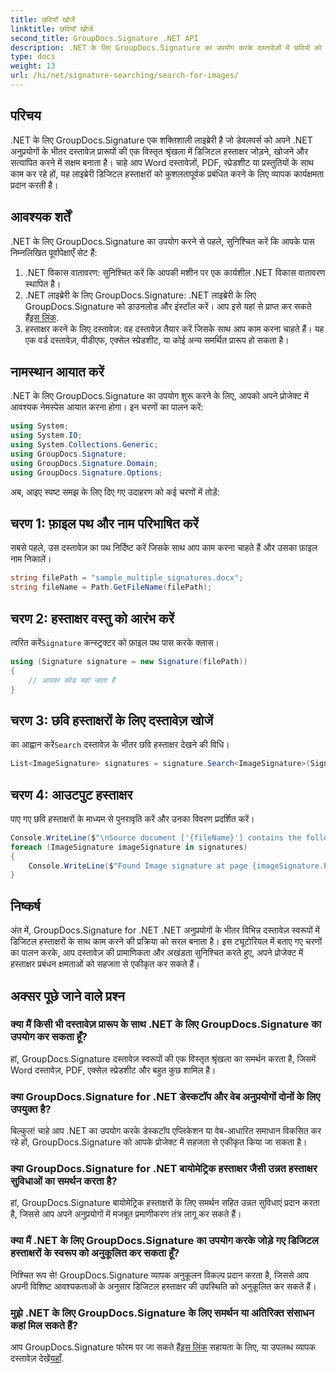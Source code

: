 ```yaml
---
title: छवियाँ खोजें
linktitle: छवियाँ खोजें
second_title: GroupDocs.Signature .NET API
description: .NET के लिए GroupDocs.Signature का उपयोग करके दस्तावेज़ों में छवियों को खोजना सीखें। दस्तावेज़ सुरक्षा और अखंडता को सहजता से बढ़ाएँ।
type: docs
weight: 13
url: /hi/net/signature-searching/search-for-images/
---
```

## परिचय
.NET के लिए GroupDocs.Signature एक शक्तिशाली लाइब्रेरी है जो डेवलपर्स को अपने .NET अनुप्रयोगों के भीतर दस्तावेज़ प्रारूपों की एक विस्तृत श्रृंखला में डिजिटल हस्ताक्षर जोड़ने, खोजने और सत्यापित करने में सक्षम बनाता है। चाहे आप Word दस्तावेज़ों, PDF, स्प्रेडशीट या प्रस्तुतियों के साथ काम कर रहे हों, यह लाइब्रेरी डिजिटल हस्ताक्षरों को कुशलतापूर्वक प्रबंधित करने के लिए व्यापक कार्यक्षमता प्रदान करती है।
## आवश्यक शर्तें
.NET के लिए GroupDocs.Signature का उपयोग करने से पहले, सुनिश्चित करें कि आपके पास निम्नलिखित पूर्वापेक्षाएँ सेट हैं:
1. .NET विकास वातावरण: सुनिश्चित करें कि आपकी मशीन पर एक कार्यशील .NET विकास वातावरण स्थापित है।
2. .NET लाइब्रेरी के लिए GroupDocs.Signature: .NET लाइब्रेरी के लिए GroupDocs.Signature को डाउनलोड और इंस्टॉल करें। आप इसे यहां से प्राप्त कर सकते हैं[इस लिंक](https://releases.groupdocs.com/signature/net/).
3. हस्ताक्षर करने के लिए दस्तावेज़: वह दस्तावेज़ तैयार करें जिसके साथ आप काम करना चाहते हैं। यह एक वर्ड दस्तावेज़, पीडीएफ, एक्सेल स्प्रेडशीट, या कोई अन्य समर्थित प्रारूप हो सकता है।

## नामस्थान आयात करें
.NET के लिए GroupDocs.Signature का उपयोग शुरू करने के लिए, आपको अपने प्रोजेक्ट में आवश्यक नेमस्पेस आयात करना होगा। इन चरणों का पालन करें:

```csharp
using System;
using System.IO;
using System.Collections.Generic;
using GroupDocs.Signature;
using GroupDocs.Signature.Domain;
using GroupDocs.Signature.Options;
```

अब, आइए स्पष्ट समझ के लिए दिए गए उदाहरण को कई चरणों में तोड़ें:
## चरण 1: फ़ाइल पथ और नाम परिभाषित करें
सबसे पहले, उस दस्तावेज़ का पथ निर्दिष्ट करें जिसके साथ आप काम करना चाहते हैं और उसका फ़ाइल नाम निकालें।
```csharp
string filePath = "sample_multiple_signatures.docx";
string fileName = Path.GetFileName(filePath);
```
## चरण 2: हस्ताक्षर वस्तु को आरंभ करें
 त्वरित करें`Signature` कन्स्ट्रक्टर को फ़ाइल पथ पास करके क्लास।
```csharp
using (Signature signature = new Signature(filePath))
{
    // आपका कोड यहां जाता है
}
```
## चरण 3: छवि हस्ताक्षरों के लिए दस्तावेज़ खोजें
 का आह्वान करें`Search` दस्तावेज़ के भीतर छवि हस्ताक्षर देखने की विधि।
```csharp
List<ImageSignature> signatures = signature.Search<ImageSignature>(SignatureType.Image);
```
## चरण 4: आउटपुट हस्ताक्षर
पाए गए छवि हस्ताक्षरों के माध्यम से पुनरावृति करें और उनका विवरण प्रदर्शित करें।
```csharp
Console.WriteLine($"\nSource document ['{fileName}'] contains the following image signature(s).");
foreach (ImageSignature imageSignature in signatures)
{
    Console.WriteLine($"Found Image signature at page {imageSignature.PageNumber} and size {imageSignature.Size}.");
}
```

## निष्कर्ष
अंत में, GroupDocs.Signature for .NET .NET अनुप्रयोगों के भीतर विभिन्न दस्तावेज़ स्वरूपों में डिजिटल हस्ताक्षरों के साथ काम करने की प्रक्रिया को सरल बनाता है। इस ट्यूटोरियल में बताए गए चरणों का पालन करके, आप दस्तावेज़ की प्रामाणिकता और अखंडता सुनिश्चित करते हुए, अपने प्रोजेक्ट में हस्ताक्षर प्रबंधन क्षमताओं को सहजता से एकीकृत कर सकते हैं।
## अक्सर पूछे जाने वाले प्रश्न
### क्या मैं किसी भी दस्तावेज़ प्रारूप के साथ .NET के लिए GroupDocs.Signature का उपयोग कर सकता हूँ?
हां, GroupDocs.Signature दस्तावेज़ स्वरूपों की एक विस्तृत श्रृंखला का समर्थन करता है, जिसमें Word दस्तावेज़, PDF, एक्सेल स्प्रेडशीट और बहुत कुछ शामिल है।
### क्या GroupDocs.Signature for .NET डेस्कटॉप और वेब अनुप्रयोगों दोनों के लिए उपयुक्त है?
बिल्कुल! चाहे आप .NET का उपयोग करके डेस्कटॉप एप्लिकेशन या वेब-आधारित समाधान विकसित कर रहे हों, GroupDocs.Signature को आपके प्रोजेक्ट में सहजता से एकीकृत किया जा सकता है।
### क्या GroupDocs.Signature for .NET बायोमेट्रिक हस्ताक्षर जैसी उन्नत हस्ताक्षर सुविधाओं का समर्थन करता है?
हां, GroupDocs.Signature बायोमेट्रिक हस्ताक्षरों के लिए समर्थन सहित उन्नत सुविधाएं प्रदान करता है, जिससे आप अपने अनुप्रयोगों में मजबूत प्रमाणीकरण तंत्र लागू कर सकते हैं।
### क्या मैं .NET के लिए GroupDocs.Signature का उपयोग करके जोड़े गए डिजिटल हस्ताक्षरों के स्वरूप को अनुकूलित कर सकता हूँ?
निश्चित रूप से! GroupDocs.Signature व्यापक अनुकूलन विकल्प प्रदान करता है, जिससे आप अपनी विशिष्ट आवश्यकताओं के अनुसार डिजिटल हस्ताक्षर की उपस्थिति को अनुकूलित कर सकते हैं।
### मुझे .NET के लिए GroupDocs.Signature के लिए समर्थन या अतिरिक्त संसाधन कहां मिल सकते हैं?
 आप GroupDocs.Signature फोरम पर जा सकते हैं[इस लिंक](https://forum.groupdocs.com/c/signature/13) सहायता के लिए, या उपलब्ध व्यापक दस्तावेज़ देखें[यहाँ](https://reference.groupdocs.com/signature/net/).